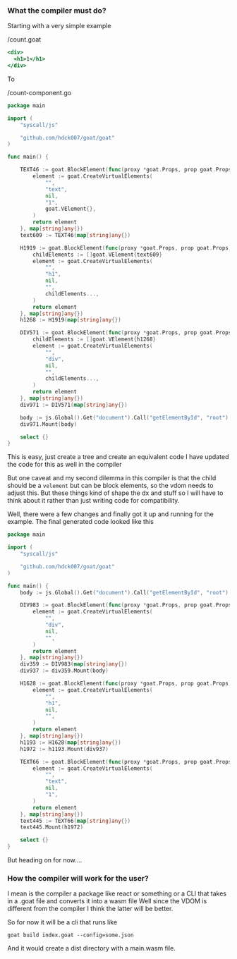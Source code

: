 ### What the compiler must do?

Starting with a very simple example

/count.goat
```jsx
<div>
  <h1>1</h1>
</div>

```

To

/count-component.go
```go
package main

import (
	"syscall/js"

	"github.com/hdck007/goat/goat"
)

func main() {

	TEXT46 := goat.BlockElement(func(proxy *goat.Props, prop goat.Props) goat.VElement {
		element := goat.CreateVirtualElements(
			"",
			"text",
			nil,
			"1",
			goat.VElement{},
		)
		return element
	}, map[string]any{})
	text609 := TEXT46(map[string]any{})

	H1919 := goat.BlockElement(func(proxy *goat.Props, prop goat.Props) goat.VElement {
		childElements := []goat.VElement{text609}
		element := goat.CreateVirtualElements(
			"",
			"h1",
			nil,
			"",
			childElements...,
		)
		return element
	}, map[string]any{})
	h1268 := H1919(map[string]any{})

	DIV571 := goat.BlockElement(func(proxy *goat.Props, prop goat.Props) goat.VElement {
		childElements := []goat.VElement{h1268}
		element := goat.CreateVirtualElements(
			"",
			"div",
			nil,
			"",
			childElements...,
		)
		return element
	}, map[string]any{})
	div971 := DIV571(map[string]any{})

	body := js.Global().Get("document").Call("getElementById", "root")
	div971.Mount(body)

	select {}
}

```
This is easy, just create a tree and create an equivalent code
I have updated the code for this as well in the compiler

But one caveat and my second dilemma in this compiler is that the child should be a `velement` but can be block elements, so the vdom needs to adjust this. 
But these things kind of shape the dx and stuff so I will have to think about it rather than just writing code for compatibility.

Well, there were a few changes and finally got it up and running for the example. The final generated code looked like this

```go
package main

import (
	"syscall/js"

	"github.com/hdck007/goat/goat"
)

func main() {
	body := js.Global().Get("document").Call("getElementById", "root")

	DIV983 := goat.BlockElement(func(proxy *goat.Props, prop goat.Props) goat.VElement {
		element := goat.CreateVirtualElements(
			"",
			"div",
			nil,
			"",
		)
		return element
	}, map[string]any{})
	div359 := DIV983(map[string]any{})
	div937 := div359.Mount(body)

	H1628 := goat.BlockElement(func(proxy *goat.Props, prop goat.Props) goat.VElement {
		element := goat.CreateVirtualElements(
			"",
			"h1",
			nil,
			"",
		)
		return element
	}, map[string]any{})
	h1193 := H1628(map[string]any{})
	h1972 := h1193.Mount(div937)

	TEXT66 := goat.BlockElement(func(proxy *goat.Props, prop goat.Props) goat.VElement {
		element := goat.CreateVirtualElements(
			"",
			"text",
			nil,
			"1",
		)
		return element
	}, map[string]any{})
	text445 := TEXT66(map[string]any{})
	text445.Mount(h1972)

	select {}
}
```

But heading on for now....
### How the compiler will work for the user?
I mean is the compiler a package like react or something or a CLI that takes in a .goat file and converts it into a wasm file
Well since the VDOM is different from the compiler I think the latter will be better.

So for now it will be a cli that runs like
```
goat build index.goat --config=some.json
```

And it would create a dist directory with a main.wasm file.
